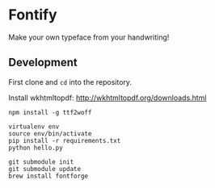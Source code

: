 # Fontify
Make your own typeface from your handwriting!

## Development

First clone and `cd` into the repository.

Install wkhtmltopdf: http://wkhtmltopdf.org/downloads.html

```shell
npm install -g ttf2woff

virtualenv env
source env/bin/activate
pip install -r requirements.txt
python hello.py

git submodule init
git submodule update
brew install fontforge
```
